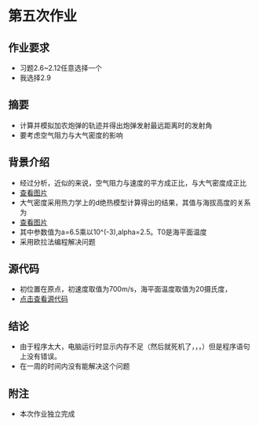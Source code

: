 # 第五次作业

## 作业要求
* 习题2.6~2.12任意选择一个
* 我选择2.9

## 摘要
* 计算并模拟加农炮弹的轨迹并得出炮弹发射最远距离时的发射角
* 要考虑空气阻力与大气密度的影响

## 背景介绍
* 经过分析，近似的来说，空气阻力与速度的平方成正比，与大气密度成正比
* [查看图片](http://a2.qpic.cn/psb?/V14dvOL90MQVdu/j2QsH7Q.pQ.vRUPusE2CFXB2lZk80HsO6C*xSaK9uNk!/b/dAkBAAAAAAAA&bo=GAFLAAAAAAADB3A!&rf=viewer_4)
* 大气密度采用热力学上的d绝热模型计算得出的结果，其值与海拔高度的关系为
* [查看图片](http://a2.qpic.cn/psb?/V14dvOL90MQVdu/0nJB8XJ.PjoarcOZo0HVPOOXYBdT.SQrc8gUZFdd0rQ!/b/dAkBAAAAAAAA&bo=0ABKAAAAAAADB7g!&rf=viewer_4)
* 其中参数值为a=6.5乘以10^(-3),alpha=2.5。T0是海平面温度
* 采用欧拉法编程解决问题

## 源代码
* 初位置在原点，初速度取值为700m/s，海平面温度取值为20摄氏度，
* [点击查看源代码](https://github.com/chunx1ng/computational_physics_N2014301890026/blob/master/Exercise05/ex05.py)

## 结论
* 由于程序太大，电脑运行时显示内存不足（然后就死机了，，，）但是程序语句上没有错误。
* 在一周的时间内没有能解决这个问题

## 附注
* 本次作业独立完成
